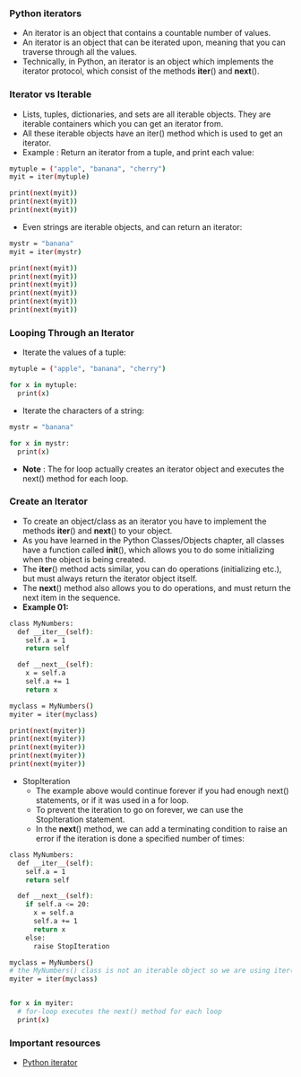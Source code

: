 ### Python iterators
* An iterator is an object that contains a countable number of values.
* An iterator is an object that can be iterated upon, meaning that you can traverse through all the values.
* Technically, in Python, an iterator is an object which implements the iterator protocol, which consist of the methods __iter__() and __next__().

### Iterator vs Iterable
* Lists, tuples, dictionaries, and sets are all iterable objects. They are iterable containers which you can get an iterator from.
* All these iterable objects have an iter() method which is used to get an iterator.
* Example : Return an iterator from a tuple, and print each value:
```bash
mytuple = ("apple", "banana", "cherry")
myit = iter(mytuple)

print(next(myit))
print(next(myit))
print(next(myit)) 
```

* Even strings are iterable objects, and can return an iterator:
```bash
mystr = "banana"
myit = iter(mystr)

print(next(myit))
print(next(myit))
print(next(myit))
print(next(myit))
print(next(myit))
print(next(myit)) 
```

### Looping Through an Iterator
* Iterate the values of a tuple:
```bash
mytuple = ("apple", "banana", "cherry")

for x in mytuple:
  print(x)
```

* Iterate the characters of a string:
```bash
mystr = "banana"

for x in mystr:
  print(x) 
```

* **Note** : The for loop actually creates an iterator object and executes the next() method for each loop.

### Create an Iterator
* To create an object/class as an iterator you have to implement the methods __iter__() and __next__() to your object.
* As you have learned in the Python Classes/Objects chapter, all classes have a function called __init__(), which allows you to do some initializing when the object is being created.
* The __iter__() method acts similar, you can do operations (initializing etc.), but must always return the iterator object itself.
* The __next__() method also allows you to do operations, and must return the next item in the sequence.
* **Example 01:**
```bash
class MyNumbers:
  def __iter__(self):
    self.a = 1
    return self

  def __next__(self):
    x = self.a
    self.a += 1
    return x

myclass = MyNumbers()
myiter = iter(myclass)

print(next(myiter))
print(next(myiter))
print(next(myiter))
print(next(myiter))
print(next(myiter)) 
```
* StopIteration
  * The example above would continue forever if you had enough next() statements, or if it was used in a for loop.
  * To prevent the iteration to go on forever, we can use the StopIteration statement.
  * In the __next__() method, we can add a terminating condition to raise an error if the iteration is done a specified number of times:
```bash
class MyNumbers:
  def __iter__(self):
    self.a = 1
    return self

  def __next__(self):
    if self.a <= 20:
      x = self.a
      self.a += 1
      return x
    else:
      raise StopIteration

myclass = MyNumbers()
# the MyNumbers() class is not an iterable object so we are using iter() to make it iterable.
myiter = iter(myclass)


for x in myiter:
  # for-loop executes the next() method for each loop
  print(x)
```

### Important resources
* [Python iterator]("https://www.w3schools.com/python/python_iterators.asp")